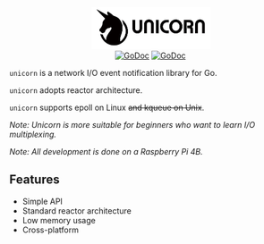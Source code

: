 <p align="center">
<img 
    src="logo.png" 
    width="213" height="75" border="0" alt="unicorn">
<br>
<a href="https://godoc.org/github.com/cheng-zhongliang/unicorn"><img src="https://img.shields.io/badge/go-reference-blue" alt="GoDoc"></a>
<a href="https://github.com/cheng-zhongliang/unicorn/blob/master/LICENSE"><img src="https://img.shields.io/badge/license-BSD--3--Clause-brightgreen" alt="GoDoc"></a>
</p>

`unicorn` is a network I/O event notification library for Go.

`unicorn` adopts reactor architecture.

`unicorn` supports epoll on Linux ~~and kqueue on Unix~~.

*Note: Unicorn is more suitable for beginners who want to learn I/O multiplexing.*

*Note: All development is done on a Raspberry Pi 4B.*

## Features

- Simple API
- Standard reactor architecture
- Low memory usage
- Cross-platform
